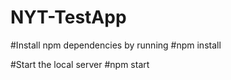 # NYT-TestApp

#Install npm dependencies by running
#npm install

#Start the local server
#npm start
